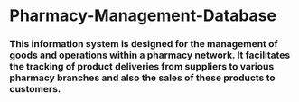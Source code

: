 # Pharmacy-Management-Database
### This information system is designed for the management of goods and operations within a pharmacy network.  It facilitates the tracking of product deliveries from suppliers to various pharmacy branches and also the sales of these products to customers.
